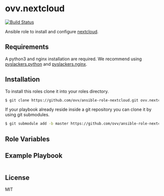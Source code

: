 ovv.nextcloud
=============

[![Build Status](https://travis-ci.org/ovv/ansible-role-nextcloud.svg?branch=master)](https://travis-ci.org/ovv/ansible-role-nextcloud)

Ansible role to install and configure [nextcloud](https://github.com/danielquinn/nextcloud).

Requirements
------------

A python3 and nginx installation are required. We recommend using [pyslackers.python](https://github.com/pyslackers/ansible-role-python)
and [pyslackers.nginx](https://github.com/pyslackers/ansible-role-nginx).

Installation
------------

To install this roles clone it into your roles directory.

```bash
$ git clone https://github.com/ovv/ansible-role-nextcloud.git ovv.nextcloud
```

If your playbook already reside inside a git repository you can clone it by using git submodules.

```bash
$ git submodule add -b master https://github.com/ovv/ansible-role-nextcloud.git ovv.nextcloud
```

Role Variables
--------------


Example Playbook
----------------

```yaml

```

License
-------

MIT
